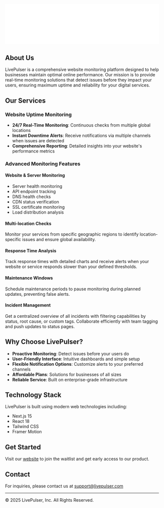 ![LivePulser](https://raw.githubusercontent.com/livepulser/.github/refs/heads/main/logo-full-white.svg)

## About Us

LivePulser is a comprehensive website monitoring platform designed to help businesses maintain optimal online performance. Our mission is to provide real-time monitoring solutions that detect issues before they impact your users, ensuring maximum uptime and reliability for your digital services.

## Our Services

### Website Uptime Monitoring
- **24/7 Real-Time Monitoring**: Continuous checks from multiple global locations
- **Instant Downtime Alerts**: Receive notifications via multiple channels when issues are detected
- **Comprehensive Reporting**: Detailed insights into your website's performance metrics

### Advanced Monitoring Features

#### Website & Server Monitoring
- Server health monitoring
- API endpoint tracking
- DNS health checks
- CDN status verification
- SSL certificate monitoring
- Load distribution analysis

#### Multi-location Checks
Monitor your services from specific geographic regions to identify location-specific issues and ensure global availability.

#### Response Time Analysis
Track response times with detailed charts and receive alerts when your website or service responds slower than your defined thresholds.

#### Maintenance Windows
Schedule maintenance periods to pause monitoring during planned updates, preventing false alerts.

#### Incident Management
Get a centralized overview of all incidents with filtering capabilities by status, root cause, or custom tags. Collaborate efficiently with team tagging and push updates to status pages.

## Why Choose LivePulser?

- **Proactive Monitoring**: Detect issues before your users do
- **User-Friendly Interface**: Intuitive dashboards and simple setup
- **Flexible Notification Options**: Customize alerts to your preferred channels
- **Affordable Plans**: Solutions for businesses of all sizes
- **Reliable Service**: Built on enterprise-grade infrastructure

## Technology Stack

LivePulser is built using modern web technologies including:
- Next.js 15
- React 18
- Tailwind CSS
- Framer Motion

## Get Started

Visit our [website](https://livepulser.com) to join the waitlist and get early access to our product.

## Contact

For inquiries, please contact us at [support@livepulser.com](mailto:support@livepulser.com)

---

© 2025 LivePulser, Inc. All Rights Reserved. 
